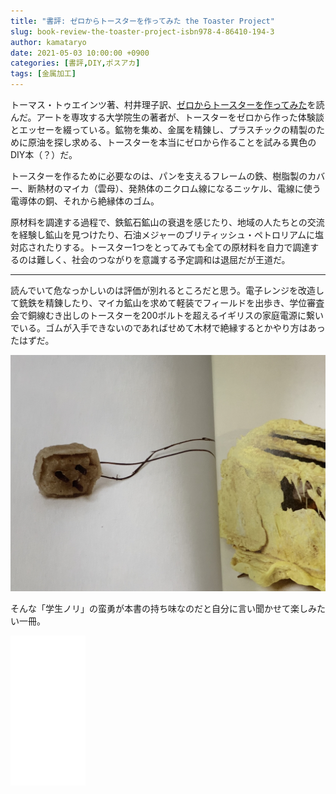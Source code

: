 ```yaml
---
title: "書評: ゼロからトースターを作ってみた the Toaster Project"
slug: book-review-the-toaster-project-isbn978-4-86410-194-3
author: kamataryo
date: 2021-05-03 10:00:00 +0900
categories: [書評,DIY,ポスアカ]
tags: [金属加工]
---
```

トーマス・トゥエインツ著、村井理子訳、[ゼロからトースターを作ってみた](https://www.amazon.co.jp/%E3%82%BC%E3%83%AD%E3%81%8B%E3%82%89%E3%83%88%E3%83%BC%E3%82%B9%E3%82%BF%E3%83%BC%E3%82%92%E4%BD%9C%E3%81%A3%E3%81%A6%E3%81%BF%E3%81%9F-%E3%83%88%E3%83%BC%E3%83%9E%E3%82%B9%E3%83%BB%E3%83%88%E3%82%A6%E3%82%A7%E3%82%A4%E3%83%84/dp/4864101949)を読んだ。アートを専攻する大学院生の著者が、トースターをゼロから作った体験談とエッセーを綴っている。鉱物を集め、金属を精錬し、プラスチックの精製のために原油を探し求める、トースターを本当にゼロから作ることを試みる異色のDIY本（？）だ。

トースターを作るために必要なのは、パンを支えるフレームの鉄、樹脂製のカバー、断熱材のマイカ（雲母）、発熱体のニクロム線になるニッケル、電線に使う電導体の銅、それから絶縁体のゴム。

原材料を調達する過程で、鉄鉱石鉱山の衰退を感じたり、地域の人たちとの交流を経験し鉱山を見つけたり、石油メジャーのブリティッシュ・ペトロリアムに塩対応されたりする。トースター1つをとってみても全ての原材料を自力で調達するのは難しく、社会のつながりを意識する予定調和は退屈だが王道だ。

---
読んでいて危なっかしいのは評価が別れるところだと思う。電子レンジを改造して銑鉄を精錬したり、マイカ鉱山を求めて軽装でフィールドを出歩き、学位審査会で銅線むき出しのトースターを200ボルトを超えるイギリスの家庭電源に繋いでいる。ゴムが入手できないのであればせめて木材で絶縁するとかやり方はあったはずだ。

![危ない絶縁なしの配線](/assets/img/posts/2021/05/03/01.jpg)

そんな「学生ノリ」の蛮勇が本書の持ち味なのだと自分に言い聞かせて楽しみたい一冊。

<iframe style="width:120px;height:240px;" marginwidth="0" marginheight="0" scrolling="no" frameborder="0" src="//rcm-fe.amazon-adsystem.com/e/cm?lt1=_blank&bc1=000000&IS2=1&bg1=FFFFFF&fc1=000000&lc1=0000FF&t=kamataryo09-22&language=ja_JP&o=9&p=8&l=as4&m=amazon&f=ifr&ref=as_ss_li_til&asins=4864101949&linkId=080b174670f993a8b94ada06fa652dd0"></iframe>
